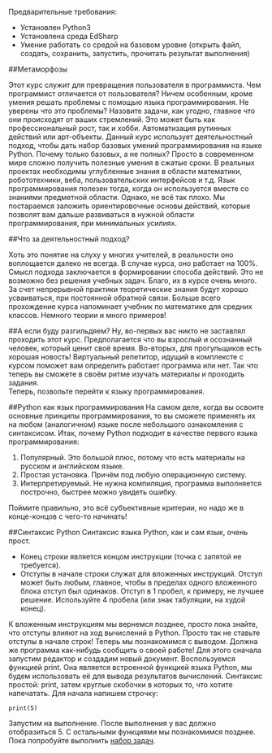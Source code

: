 Предварительные требования:

* Установлен Python3
* Установлена среда EdSharp
* Умение работать со средой на базовом уровне (открыть файл, создать, сохранить, запустить, прочитать результат выполнения)

##Метаморфозы

Этот курс служит для превращения пользователя в программиста. Чем программист отличается от пользователя? Ничем особенным, кроме умения решать проблемы с помощью языка программирования. Не уверены что это проблемы? Назовите задачи, как угодно, главное что они происходят от ваших стремлений. Это может быть как профессиональный рост, так и хобби. Автоматизация рутинных действий или арт-объекты. Данный курс использует деятельностный подход, чтобы дать набор базовых умений программирования на языке Python. Почему только базовых, а не полных? Просто в современном мире сложно получить полезные умения в сжатые сроки. В реальных проектах необходимы углубленные знания в области математики, робототехники, веба, пользовательских интерфейсов и т.д. Язык программирования полезен тогда, когда он используется вместе со знаниями предметной области. Однако, не всё так плохо. Мы постараемся заложить ориентировочные основы действий, которые позволят вам дальше развиваться в нужной области программирования, при минимальных усилиях.

##Что за деятельностный подход?

Хоть это понятие на слуху у многих учителей, в реальности оно воплощается далеко не всегда. В случае курса, оно работает на 100%. Смысл подхода заключается в формировании способа действий. Это не возможно без решения учебных задач. Благо, их в курсе очень много. За счет непрерывной практики теоретические знания будут хорошо усваиваться, при постоянной обратной связи. Больше всего прохождение курса напоминает учебник по математике для средних классов. Немного теории и много примеров!

##А если буду разгильдяем?
Ну, во-первых вас никто не заставлял проходить этот курс. Предполагается что вы взрослый и осознанный человек, который ценит своё время. Во-вторых, для прогульщиков есть хорошая новость! Виртуальный репетитор, идущий в комплексте с курсом поможет вам определить работает программа или нет. Так что теперь вы сможете в своём ритме изучать материалы и проходить задания.     
Теперь, позвольте перейти к языку программирования.

##Python как язык программирования
На самом деле, когда вы освоите основные принципы программирования, то вы сможете применять их на любом (аналогичном) языке после небольшого ознакомления с синтаксисом. Итак, почему Python подходит в качестве первого языка программирования:

1. Популярный. Это большой плюс, потому что есть материалы на русском и английском языке.
2. Простая установка. Причём под любую операционную систему.
3. Интерпретируемый. Не нужна компиляция, программа выполняется построчно, быстрее можно увидеть ошибку.

Поймите правильно, это всё субъективные критерии, но надо же в конце-концов с чего-то начинать!

##Синтаксис Python
Синтаксис языка Python, как и сам язык, очень прост.

* Конец строки является концом инструкции (точка с запятой не требуется).
* Отступы в начале строки служат для вложенных инструкций. Отступ может быть любым, главное, чтобы в пределах одного вложенного блока отступ был одинаков. Отступ в 1 пробел, к примеру, не лучшее решение. Используйте 4 пробела (или знак табуляции, на худой конец).

К вложенным инструкциям мы вернемся позднее, просто пока знайте, что отступы влияют на ход вычислений в Python. Просто так не ставьте отступы в начале строк!
Теперь мы познакомимся с выводом. Должна же программа как-нибудь сообщить о своей работе!
Для этого сначала запустим редактор и создадим новый документ. Воспользуемся функцией print. Она является встроенной функцией языка Python, мы будем использовать её для вывода результатов вычислений. Синтаксис простой: print, затем круглые скобочки в которых то, что хотите напечатать. Для начала напишем строчку:
```
print(5)
```
Запустим на выполнение. После выполнения у вас должно отобразиться 5. 
С остальными функциями мы познакомимся позднее. Пока попробуйте выполнить [набор задач](../../../tasks/p1/t1).